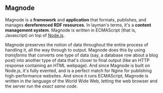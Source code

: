 ## Magnode
Magnode is a **framework** and **application** that formats, publishes, and manages **dereferenced RDF resources**. In layman's terms, it's a **content management system**. Magnode is written in ECMAScript (that is, Javascript) on top of [Node.js](http://nodejs.org/).

Magnode preserves the notion of data throughout the entire process of handling it, all the way through to output. Magnode does this by using _transforms_ that converts one type of data (say, a database row about a blog post) into another type of data that's closer to final output (like an HTTP response containing an HTML webpage). And since Magnode is built on Node.js, it's fully evented, and is a perfect match for Nginx for publishing high-performance websites. And since it runs ECMAScript, Magnode is written in _the_ language of the World Wide Web, letting the web browser and the server run the _exact same code_.
